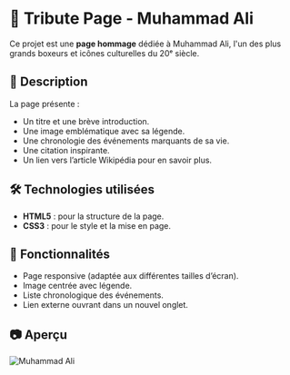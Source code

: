 # 🌟 Tribute Page - Muhammad Ali  

Ce projet est une **page hommage** dédiée à Muhammad Ali, l'un des plus grands boxeurs et icônes culturelles du 20ᵉ siècle.  

## 📖 Description  
La page présente :  
- Un titre et une brève introduction.  
- Une image emblématique avec sa légende.  
- Une chronologie des événements marquants de sa vie.  
- Une citation inspirante.  
- Un lien vers l’article Wikipédia pour en savoir plus.  

## 🛠️ Technologies utilisées  
- **HTML5** : pour la structure de la page.  
- **CSS3** : pour le style et la mise en page.  

## 🚀 Fonctionnalités  
- Page responsive (adaptée aux différentes tailles d’écran).  
- Image centrée avec légende.  
- Liste chronologique des événements.  
- Lien externe ouvrant dans un nouvel onglet.  

## 📷 Aperçu  
![Muhammad Ali](https://i.postimg.cc/L5qFVYxW/ali-liston.webp)  

